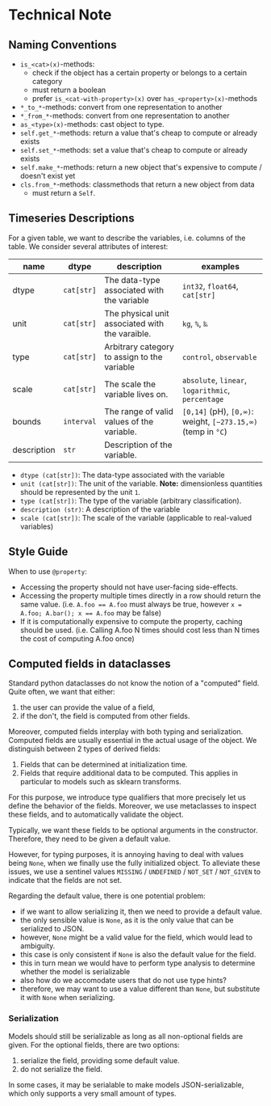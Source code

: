 # Technical Note

## Naming Conventions

- `is_<cat>(x)`-methods:
  - check if the object has a certain property or belongs to a certain category
  - must return a boolean
  - prefer `is_<cat-with-property>(x)` over `has_<property>(x)`-methods
- `*_to_*`-methods: convert from one representation to another
- `*_from_*`-methods: convert from one representation to another
- `as_<type>(x)`-methods: cast object to type.
- `self.get_*`-methods: return a value that's cheap to compute or already exists
- `self.set_*`-methods: set a value that's cheap to compute or already exists
- `self.make_*`-methods: return a new object that's expensive to compute / doesn't exist yet
- `cls.from_*`-methods: classmethods that return a new object from data
  - must return a `Self`.

## Timeseries Descriptions

For a given table, we want to describe the variables, i.e. columns of the table.
We consider several attributes of interest:

| name        | dtype      | description                                     | examples                                                     |
|-------------|------------|-------------------------------------------------|--------------------------------------------------------------|
| dtype       | `cat[str]` | The data-type associated with the variable      | `int32`, `float64`, `cat[str]`                               |
| unit        | `cat[str]` | The physical unit associated with the varaible. | `kg`, `%`, `‰`                                               |
| type        | `cat[str]` | Arbitrary category to assign to the variable    | `control`, `observable`                                      |
| scale       | `cat[str]` | The scale the variable lives on.                | `absolute`, `linear`, `logarithmic`, `percentage`            |
| bounds      | `interval` | The range of valid values of the variable.      | `[0,14]` (pH), `[0,∞)`: weight, `[−273.15,∞)` (temp in `°C`) |
| description | `str`      | Description of the variable.                    |                                                              |

- `dtype (cat[str])`: The data-type associated with the variable
- `unit (cat[str])`: The unit of the variable. **Note:** dimensionless quantities should be represented by the unit `1`.
- `type (cat[str])`: The type of the variable (arbitrary classification).
- `description (str)`: A description of the variable
- `scale (cat[str])`: The scale of the variable (applicable to real-valued variables)

## Style Guide

When to use `@property`:

- Accessing the property should not have user-facing side-effects.
- Accessing the property multiple times directly in a row should return the same value.
  (i.e. `A.foo == A.foo` must always be true, however `x = A.foo; A.bar(); x == A.foo` may be false)
- If it is computationally expensive to compute the property, caching should be used.
  (i.e. Calling A.foo N times should cost less than N times the cost of computing A.foo once)

## Computed fields in dataclasses

Standard python dataclasses do not know the notion of a "computed" field.
Quite often, we want that either:

  1. the user can provide the value of a field,
  2. if the don't, the field is computed from other fields.

Moreover, computed fields interplay with both typing and serialization.
Computed fields are usually essential in the actual usage of the object.
We distinguish between 2 types of derived fields:

  1. Fields that can be determined at initialization time.
  2. Fields that require additional data to be computed. This applies in particular to models such as sklearn transforms.

For this purpose, we introduce type qualifiers that more precisely let us define the behavior of the fields.
Moreover, we use metaclasses to inspect these fields, and to automatically validate the object.

Typically, we want these fields to be optional arguments in the constructor.
Therefore, they need to be given a default value.

However, for typing purposes, it is annoying having to deal with values being `None`, when we finally use the fully initialized object.
To alleviate these issues, we use a sentinel values `MISSING` / `UNDEFINED` / `NOT_SET` / `NOT_GIVEN` to indicate that the fields are not set.

Regarding the default value, there is one potential problem:

- if we want to allow serializing it, then we need to provide a default value.
- the only sensible value is `None`, as it is the only value that can be serialized to JSON.
- however, `None` might be a valid value for the field, which would lead to ambiguity.
- this case is only consistent if `None` is also the default value for the field.
- this in turn mean we would have to perform type analysis to determine whether the model is serializable
- also how do we accomodate users that do not use type hints?
- therefore, we may want to use a value different than `None`, but substitute it with `None` when serializing.

### Serialization

Models should still be serializable as long as all non-optional fields are given. For the optional fields, there are two options:

1. serialize the field, providing some default value.
2. do not serialize the field.

In some cases, it may be serialable to make models JSON-serializable, which only supports a very small amount of types.
